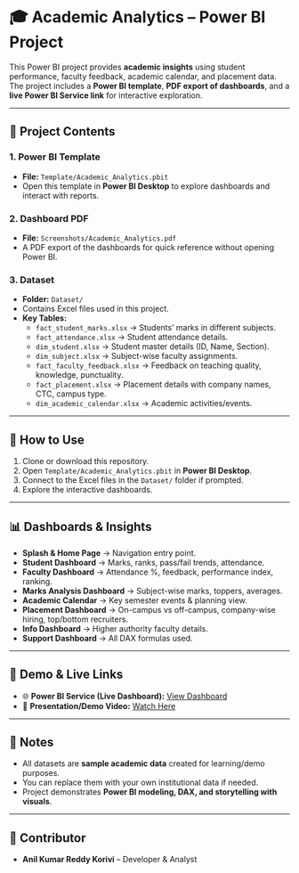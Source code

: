 # 🎓 Academic Analytics – Power BI Project

This Power BI project provides **academic insights** using student performance, faculty feedback, academic calendar, and placement data.  
The project includes a **Power BI template**, **PDF export of dashboards**, and a **live Power BI Service link** for interactive exploration.

---

## 📂 Project Contents

### 1. Power BI Template
- **File:** `Template/Academic_Analytics.pbit`  
- Open this template in **Power BI Desktop** to explore dashboards and interact with reports.  

### 2. Dashboard PDF
- **File:** `Screenshots/Academic_Analytics.pdf`  
- A PDF export of the dashboards for quick reference without opening Power BI.  

### 3. Dataset
- **Folder:** `Dataset/`  
- Contains Excel files used in this project.  
- **Key Tables:**
  - `fact_student_marks.xlsx` → Students’ marks in different subjects.  
  - `fact_attendance.xlsx` → Student attendance details.  
  - `dim_student.xlsx` → Student master details (ID, Name, Section).  
  - `dim_subject.xlsx` → Subject-wise faculty assignments.  
  - `fact_faculty_feedback.xlsx` → Feedback on teaching quality, knowledge, punctuality.  
  - `fact_placement.xlsx` → Placement details with company names, CTC, campus type.  
  - `dim_academic_calendar.xlsx` → Academic activities/events.  

---

## 🚀 How to Use
1. Clone or download this repository.  
2. Open `Template/Academic_Analytics.pbit` in **Power BI Desktop**.  
3. Connect to the Excel files in the `Dataset/` folder if prompted.  
4. Explore the interactive dashboards.  

---

## 📊 Dashboards & Insights
- **Splash & Home Page** → Navigation entry point.  
- **Student Dashboard** → Marks, ranks, pass/fail trends, attendance.  
- **Faculty Dashboard** → Attendance %, feedback, performance index, ranking.  
- **Marks Analysis Dashboard** → Subject-wise marks, toppers, averages.  
- **Academic Calendar** → Key semester events & planning view.  
- **Placement Dashboard** → On-campus vs off-campus, company-wise hiring, top/bottom recruiters.  
- **Info Dashboard** → Higher authority faculty details.  
- **Support Dashboard** → All DAX formulas used.  

---

## 🔗 Demo & Live Links  
- 🌐 **Power BI Service (Live Dashboard):** [View Dashboard]([YOUR_POWERBI_LINK_HERE](https://app.powerbi.com/reportEmbed?reportId=5623568a-1440-4719-8054-6bbea8889e04&appId=c91a7c64-65ed-4580-8807-802a392facec&autoAuth=true&ctid=83ce6924-5bf7-417e-9afc-c19d8b6dc008))  
- 🎥 **Presentation/Demo Video:** [Watch Here](YOUR_PRESENTATION_LINK_HERE)  

---

## 📝 Notes
- All datasets are **sample academic data** created for learning/demo purposes.  
- You can replace them with your own institutional data if needed.  
- Project demonstrates **Power BI modeling, DAX, and storytelling with visuals**.  

---

## 👤 Contributor
- **Anil Kumar Reddy Korivi** – Developer & Analyst  

